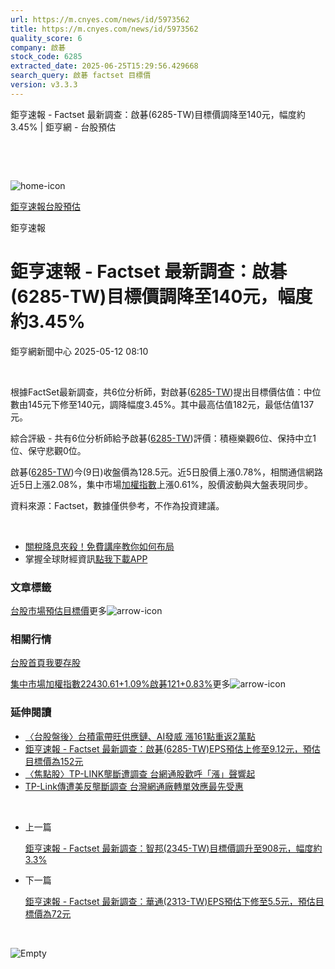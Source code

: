 ```yaml
---
url: https://m.cnyes.com/news/id/5973562
title: https://m.cnyes.com/news/id/5973562
quality_score: 6
company: 啟碁
stock_code: 6285
extracted_date: 2025-06-25T15:29:56.429668
search_query: 啟碁 factset 目標價
version: v3.3.3
---
```


鉅亨速報 - Factset 最新調查：啟碁(6285-TW)目標價調降至140元，幅度約3.45% | 鉅亨網 - 台股預估

‌

‌

![home-icon](/assets/icons/breadCrumb/symbol-icon-home.svg)

[鉅亨速報](/news/cat/anue_live)[台股預估](/news/cat/tw_forecast)

鉅亨速報

# 鉅亨速報 - Factset 最新調查：啟碁(6285-TW)目標價調降至140元，幅度約3.45%

鉅亨網新聞中心 2025-05-12 08:10

‌

根據FactSet最新調查，共6位分析師，對啟碁([6285-TW](https://www.cnyes.com/twstock/6285))提出目標價估值：中位數由145元下修至140元，調降幅度3.45%。其中最高估值182元，最低估值137元。

綜合評級 - 共有6位分析師給予啟碁([6285-TW](https://www.cnyes.com/twstock/6285))評價：積極樂觀6位、保持中立1位、保守悲觀0位。

啟碁([6285-TW](https://www.cnyes.com/twstock/6285))今(9日)收盤價為128.5元。近5日股價上漲0.78%，相關通信網路近5日上漲2.08%，集中市場[加權指數](https://invest.cnyes.com/index/TWS/TSE01)上漲0.61%，股價波動與大盤表現同步。

資料來源：Factset，數據僅供參考，不作為投資建議。

‌

* [關稅降息夾殺！免費講座教你如何布局](https://www.rsc.com.tw/Cnyes_RSC/SeminarBooking2025InvestmentOutlook.aspx?utm_source=anue&utm_medium=usstocks_end)
* 掌握全球財經資訊[點我下載APP](http://www.cnyes.com/app/?utm_source=mweb&utm_medium=HamMenuBanner&utm_campaign=fixed&utm_content=entr)

### 文章標籤

[台股](https://news.cnyes.com/tag/台股 "台股")[市場預估](https://news.cnyes.com/tag/市場預估 "市場預估")[目標價](https://news.cnyes.com/tag/目標價 "目標價")更多![arrow-icon](/assets/icons/arrows/arrow-down.svg)

### 相關行情

[台股首頁](https://www.cnyes.com/twstock)[我要存股](https://supr.link/8OHaU)

[集中市場加權指數22430.61+1.09%](https://invest.cnyes.com/index/TWS/TSE01)[啟碁121+0.83%](https://www.cnyes.com/twstock/6285)更多![arrow-icon](/assets/icons/arrows/arrow-down.svg)

### 延伸閱讀

* [〈台股盤後〉台積電帶旺供應鏈、AI發威 漲161點重返2萬點](/news/id/5952623)
* [鉅亨速報 - Factset 最新調查：啟碁(6285-TW)EPS預估上修至9.12元，預估目標價為152元](/news/id/5952523)
* [〈焦點股〉TP-LINK壟斷遭調查 台網通股歡呼「漲」聲響起](/news/id/5952398)
* [TP-Link傳遭美反壟斷調查 台灣網通廠轉單效應最先受惠](/news/id/5951506)

‌

* 上一篇

  [鉅亨速報 - Factset 最新調查：智邦(2345-TW)目標價調升至908元，幅度約3.3%](/news/id/5974024)
* 下一篇

  [鉅亨速報 - Factset 最新調查：華通(2313-TW)EPS預估下修至5.5元，預估目標價為72元](/news/id/5972682)

‌

![Empty](/assets/icons/skeleton/empty-image.svg)

‌